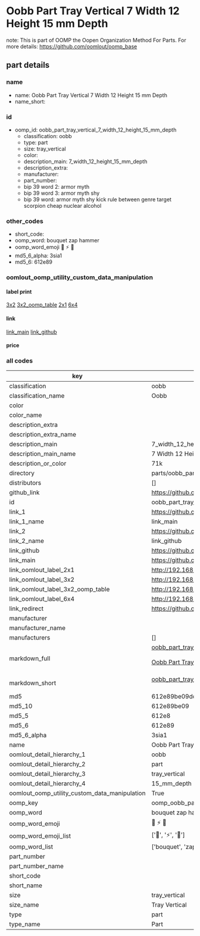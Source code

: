 # Oobb Part Tray Vertical 7 Width 12 Height 15 mm Depth  

note: This is part of OOMP the Oopen Organization Method For Parts. For more details: https://github.com/oomlout/oomp_base

##  part details
  







### name
* name: Oobb Part Tray Vertical 7 Width 12 Height 15 mm Depth
* name_short: 
### id
* oomp_id: oobb_part_tray_vertical_7_width_12_height_15_mm_depth
  * classification: oobb
  * type: part
  * size: tray_vertical
  * color: 
  * description_main: 7_width_12_height_15_mm_depth
  * description_extra: 
  * manufacturer: 
  * part_number: 
  * bip 39 word 2: armor myth
  * bip 39 word 3: armor myth shy
  * bip 39 word: armor myth shy kick rule between genre target scorpion cheap nuclear alcohol

### other_codes
* short_code: 
* oomp_word: bouquet zap hammer
* oomp_word_emoji :bouquet: :zap: :hammer:
* md5_6_alpha: 3sia1
* md5_6: 612e89






### oomlout_oomp_utility_custom_data_manipulation
#### label print
[3x2](http://192.168.1.245:1112/?label=oomp%203sia1)
[3x2_oomp_table](http://192.168.1.108:1112/?label=oomp%203sia1)
[2x1](http://192.168.1.242:1112/?label=oomp%203sia1)
[6x4](http://192.168.1.55:1112/?label=oomp%203sia1)    

#### link

[link_main](https://github.com/oomlout/oomlout_oomp_version_1_messy/tree/main/parts/oobb_part_tray_vertical_7_width_12_height_15_mm_depth) [link_github](https://github.com/oomlout/oomlout_oomp_version_1_messy/tree/main/parts/oobb_part_tray_vertical_7_width_12_height_15_mm_depth)                             

#### price







### all codes 
| key | value |  
| --- | --- |  
| classification | oobb |  
| classification_name | Oobb |  
| color |  |  
| color_name |  |  
| description_extra |  |  
| description_extra_name |  |  
| description_main | 7_width_12_height_15_mm_depth |  
| description_main_name | 7 Width 12 Height 15 mm Depth |  
| description_or_color | 71k |  
| directory | parts/oobb_part_tray_vertical_7_width_12_height_15_mm_depth |  
| distributors | [] |  
| github_link | https://github.com/oomlout/oomlout_oomp_part_src/tree/main/parts/oobb_part_tray_vertical_7_width_12_height_15_mm_depth |  
| id | oobb_part_tray_vertical_7_width_12_height_15_mm_depth |  
| link_1 | https://github.com/oomlout/oomlout_oomp_version_1_messy/tree/main/parts/oobb_part_tray_vertical_7_width_12_height_15_mm_depth |  
| link_1_name | link_main |  
| link_2 | https://github.com/oomlout/oomlout_oomp_version_1_messy/tree/main/parts/oobb_part_tray_vertical_7_width_12_height_15_mm_depth |  
| link_2_name | link_github |  
| link_github | https://github.com/oomlout/oomlout_oomp_version_1_messy/tree/main/parts/oobb_part_tray_vertical_7_width_12_height_15_mm_depth |  
| link_main | https://github.com/oomlout/oomlout_oomp_version_1_messy/tree/main/parts/oobb_part_tray_vertical_7_width_12_height_15_mm_depth |  
| link_oomlout_label_2x1 | http://192.168.1.242:1112/?label=oomp%203sia1 |  
| link_oomlout_label_3x2 | http://192.168.1.245:1112/?label=oomp%203sia1 |  
| link_oomlout_label_3x2_oomp_table | http://192.168.1.108:1112/?label=oomp%203sia1 |  
| link_oomlout_label_6x4 | http://192.168.1.55:1112/?label=oomp%203sia1 |  
| link_redirect | https://github.com/oomlout/oomlout_oomp_version_1_messy/tree/main/parts/oobb_part_tray_vertical_7_width_12_height_15_mm_depth |  
| manufacturer |  |  
| manufacturer_name |  |  
| manufacturers | [] |  
| markdown_full | [oobb_part_tray_vertical_7_width_12_height_15_mm_depth](none)<br>[](none)<br>[Oobb Part Tray Vertical 7 Width 12 Height 15 Mm Depth](none)<br><br> |  
| markdown_short | [oobb_part_tray_vertical_7_width_12_height_15_mm_depth](none)<br><br> |  
| md5 | 612e89be09ddec2056de97a38f24a05f |  
| md5_10 | 612e89be09 |  
| md5_5 | 612e8 |  
| md5_6 | 612e89 |  
| md5_6_alpha | 3sia1 |  
| name | Oobb Part Tray Vertical 7 Width 12 Height 15 mm Depth |  
| oomlout_detail_hierarchy_1 | oobb |  
| oomlout_detail_hierarchy_2 | part |  
| oomlout_detail_hierarchy_3 | tray_vertical |  
| oomlout_detail_hierarchy_4 | 15_mm_depth |  
| oomlout_oomp_utility_custom_data_manipulation | True |  
| oomp_key | oomp_oobb_part_tray_vertical_7_width_12_height_15_mm_depth |  
| oomp_word | bouquet zap hammer |  
| oomp_word_emoji | :bouquet: :zap: :hammer: |  
| oomp_word_emoji_list | [':bouquet:', ':zap:', ':hammer:'] |  
| oomp_word_list | ['bouquet', 'zap', 'hammer'] |  
| part_number |  |  
| part_number_name |  |  
| short_code |  |  
| short_name |  |  
| size | tray_vertical |  
| size_name | Tray Vertical |  
| type | part |  
| type_name | Part |  
